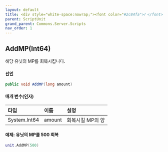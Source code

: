 ```yaml
---
layout: default
title: <div style="white-space:nowrap;"><font color="#2c84fa">𝑓 </font>AddMP</div>
parent: ScriptUnit
grand_parent: Commons.Server.Scripts
nav_order: 1
---
```


<!-- 아래로 편집 -->


## AddMP(Int64)
해당 유닛의 MP를 회복시킵니다.

#### 선언
```cs
public void AddMP(long amount)
```

#### 매개 변수(인자)

|타입|이름|설명|
|:-|:-|:-|
|System.Int64|amount|회복시킬 MP의 양|

#### 예제: 유닛의 MP를 500 회복
```lua
unit.AddMP(500)
```